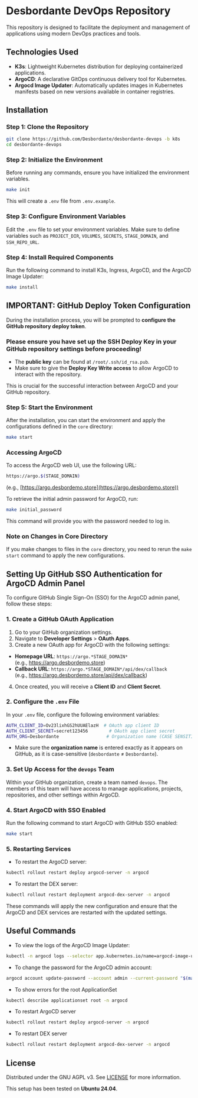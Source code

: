 # Desbordante DevOps Repository

This repository is designed to facilitate the deployment and management of
applications using modern DevOps practices and tools.

## Technologies Used

- **K3s**: Lightweight Kubernetes distribution for deploying containerized applications.
- **ArgoCD**: A declarative GitOps continuous delivery tool for Kubernetes.
- **Argocd Image Updater**: Automatically updates images in Kubernetes manifests based on new versions available in
  container registries.

## Installation

### Step 1: Clone the Repository

```bash
git clone https://github.com/Desbordante/desbordante-devops -b k8s
cd desbordante-devops
```

### Step 2: Initialize the Environment

Before running any commands, ensure you have initialized the environment variables.

```bash
make init
```

This will create a `.env` file from `.env.example`.

### Step 3: Configure Environment Variables

Edit the `.env` file to set your environment variables. Make sure to define variables such
as `PROJECT_DIR`, `VOLUMES`, `SECRETS`, `STAGE_DOMAIN`, and `SSH_REPO_URL`.

### Step 4: Install Required Components

Run the following command to install K3s, Ingress, ArgoCD, and the ArgoCD Image Updater:

```bash
make install
```

## **IMPORTANT: GitHub Deploy Token Configuration**

During the installation process, you will be prompted to **configure the GitHub repository deploy token**.

### **Please ensure you have set up the SSH Deploy Key in your GitHub repository settings before proceeding!**

- The **public key** can be found at `/root/.ssh/id_rsa.pub`.
- Make sure to give the **Deploy Key Write access** to allow ArgoCD to interact with the repository.

This is crucial for the successful interaction between ArgoCD and your GitHub repository.


### Step 5: Start the Environment

After the installation, you can start the environment and apply the configurations defined in the `core` directory:

```bash
make start
```

### Accessing ArgoCD

To access the ArgoCD web UI, use the following URL:

```bash
https://argo.$(STAGE_DOMAIN)
```
(e.g., [https://argo.desbordemo.store](https://argo.desbordemo.store))

To retrieve the initial admin password for ArgoCD, run:

```bash
make initial_password
```

This command will provide you with the password needed to log in.

### Note on Changes in Core Directory

If you make changes to files in the `core` directory, you need to rerun the `make start` command to apply the new
configurations.

## Setting Up GitHub SSO Authentication for ArgoCD Admin Panel

To configure GitHub Single Sign-On (SSO) for the ArgoCD admin panel, follow these steps:

### 1. Create a GitHub OAuth Application

1. Go to your GitHub organization settings.
2. Navigate to **Developer Settings** > **OAuth Apps**.
3. Create a new OAuth app for ArgoCD with the following settings:
  - **Homepage URL**: `https://argo.*STAGE_DOMAIN*`  
    (e.g., https://argo.desbordemo.store)
  - **Callback URL**: `https://argo.*STAGE_DOMAIN*/api/dex/callback`  
    (e.g., https://argo.desbordemo.store/api/dex/callback)
4. Once created, you will receive a **Client ID** and **Client Secret**.

### 2. Configure the `.env` File

In your `.env` file, configure the following environment variables:

```bash
AUTH_CLIENT_ID=Ov23lixhGS2hUUAElazH  # OAuth app client ID
AUTH_CLIENT_SECRET=secret123456        # OAuth app client secret
AUTH_ORG=Desbordante                  # Organization name (CASE SENSITIVE!)
```

- Make sure the **organization name** is entered exactly as it appears on GitHub, as it is case-sensitive (`desbordante` ≠ `Desbordante`).

### 3. Set Up Access for the `devops` Team

Within your GitHub organization, create a team named `devops`. The members of this team will have access to manage applications, projects, repositories, and other settings within ArgoCD.

### 4. Start ArgoCD with SSO Enabled

Run the following command to start ArgoCD with GitHub SSO enabled:

```bash
make start
```

### 5. Restarting Services

- To restart the ArgoCD server:
```bash
kubectl rollout restart deploy argocd-server -n argocd
```

- To restart the DEX server:
```bash
kubectl rollout restart deployment argocd-dex-server -n argocd
```

These commands will apply the new configuration and ensure that the ArgoCD and DEX services are restarted with the updated settings.

## Useful Commands

- To view the logs of the ArgoCD Image Updater:

```bash
kubectl -n argocd logs --selector app.kubernetes.io/name=argocd-image-updater --follow
```

- To change the password for the ArgoCD admin account:

```bash
argocd account update-password --account admin --current-password "$(make initial_password)" --new-password 123456789
```

- To show errors for the root ApplicationSet
```bash
kubectl describe applicationset root -n argocd
```

- To restart ArgoCD server
```bash
kubectl rollout restart deploy argocd-server -n argocd
```

- To restart DEX server
```bash
kubectl rollout restart deployment argocd-dex-server -n argocd
```

## License

Distributed under the GNU AGPL v3.
See [LICENSE](LICENSE) for more information.


This setup has been tested on **Ubuntu 24.04**.

